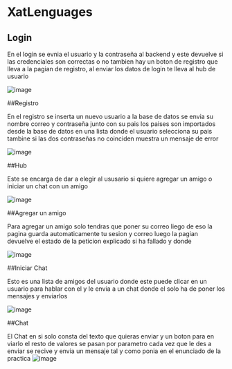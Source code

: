# XatLenguages


## Login
En el login se evnia el usuario y la contraseña al backend y este devuelve si las credenciales son correctas o no
tambien hay un boton de registro que lleva a la pagian de registro, al enviar los datos de login te lleva al hub de usuario

![image](https://github.com/Lem151/XatLenguages/assets/114771568/c36a50b4-9059-46b1-9738-afa903fa98e3)

##Registro

En el registro se inserta un nuevo usuario a la base  de datos se envia su nombre correo y contraseña junto con su pais 
los paises son importados desde la base de datos en una lista donde el usuario selecciona su pais tambine si las dos contraseñas 
no coinciden muestra un mensaje de error 

![image](https://github.com/Lem151/XatLenguages/assets/114771568/324bef5e-b1cc-40b4-87a9-6dc2c3621327)

##Hub

Este se encarga de dar a elegir al ususario si quiere agregar un amigo o iniciar un chat con un amigo 

![image](https://github.com/Lem151/XatLenguages/assets/114771568/2764e705-579c-48e7-8b6c-a6e7c1dc8443)

##Agregar un amigo

Para agregar un amigo solo tendras que poner su correo liego de eso la pagina guarda automaticamente tu sesion y correo
luego la pagian devuelve el estado de la peticion explicado si ha fallado y donde 

![image](https://github.com/Lem151/XatLenguages/assets/114771568/57c45757-15c9-4207-aeb4-c2180d39539b)

##Iniciar Chat

Esto es una lista de amigos del usuario donde este puede clicar en un usuario para hablar con el y le envia a un chat
donde el solo ha de poner los mensajes y enviarlos 

![image](https://github.com/Lem151/XatLenguages/assets/114771568/dcb8e122-d565-49f3-9121-c5facd22331c)

##Chat

El Chat en si solo consta del texto que quieras enviar y un boton para en viarlo el resto de valores se pasan por parametro
cada vez que le des a enviar se recive y envia un mensaje tal y como ponia en el enunciado de la practica
![image](https://github.com/Lem151/XatLenguages/assets/114771568/9558204a-3664-49e5-b2a6-af71d8d8aa35)
